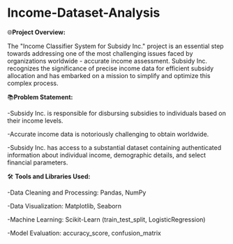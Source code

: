# Income-Dataset-Analysis

🌐**Project Overview:**

The "Income Classifier System for Subsidy Inc." project is an essential step towards addressing one of the most challenging issues faced by organizations worldwide - accurate income assessment. Subsidy Inc. recognizes the significance of precise income data for efficient subsidy allocation and has embarked on a mission to simplify and optimize this complex process.


📚**Problem Statement:**

-Subsidy Inc. is responsible for disbursing subsidies to individuals based on their income levels.

-Accurate income data is notoriously challenging to obtain worldwide.

-Subsidy Inc. has access to a substantial dataset containing authenticated information about individual income,
demographic details, and select financial parameters.


🛠️ **Tools and Libraries Used:**

-Data Cleaning and Processing: Pandas, NumPy

-Data Visualization: Matplotlib, Seaborn

-Machine Learning: Scikit-Learn (train_test_split, LogisticRegression)

-Model Evaluation: accuracy_score, confusion_matrix
